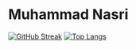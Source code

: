 # Muhammad Nasri
[![GitHub Streak](https://github-readme-streak-stats.herokuapp.com/?user=nasrie-cyber&theme=dark&hide_border=true)](https://git.io/streak-stats)
[![Top Langs](https://github-readme-stats.vercel.app/api/top-langs/?username=nasrie-cyber&layout=compact&theme=radical)](https://github.com/anuraghazra/github-readme-stats)
